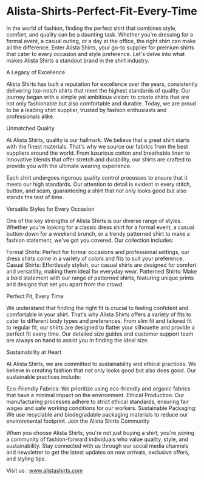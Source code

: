# Alista-Shirts-Perfect-Fit-Every-Time
In the world of fashion, finding the perfect shirt that combines style, comfort, and quality can be a daunting task. Whether you're dressing for a formal event, a casual outing, or a day at the office, the right shirt can make all the difference. Enter Alista Shirts, your go-to supplier for premium shirts that cater to every occasion and style preference. Let's delve into what makes Alista Shirts a standout brand in the shirt industry.

A Legacy of Excellence

Alista Shirts has built a reputation for excellence over the years, consistently delivering top-notch shirts that meet the highest standards of quality. Our journey began with a simple yet ambitious vision: to create shirts that are not only fashionable but also comfortable and durable. Today, we are proud to be a leading shirt supplier, trusted by fashion enthusiasts and professionals alike.

Unmatched Quality

At Alista Shirts, quality is our hallmark. We believe that a great shirt starts with the finest materials. That's why we source our fabrics from the best suppliers around the world. From luxurious cotton and breathable linen to innovative blends that offer stretch and durability, our shirts are crafted to provide you with the ultimate wearing experience.

Each shirt undergoes rigorous quality control processes to ensure that it meets our high standards. Our attention to detail is evident in every stitch, button, and seam, guaranteeing a shirt that not only looks good but also stands the test of time.

Versatile Styles for Every Occasion

One of the key strengths of Alista Shirts is our diverse range of styles. Whether you're looking for a classic dress shirt for a formal event, a casual button-down for a weekend brunch, or a trendy patterned shirt to make a fashion statement, we've got you covered. Our collection includes:

Formal Shirts: Perfect for formal occasions and professional settings, our dress shirts come in a variety of colors and fits to suit your preference.
Casual Shirts: Effortlessly stylish, our casual shirts are designed for comfort and versatility, making them ideal for everyday wear.
Patterned Shirts: Make a bold statement with our range of patterned shirts, featuring unique prints and designs that set you apart from the crowd.

Perfect Fit, Every Time

We understand that finding the right fit is crucial to feeling confident and comfortable in your shirt. That's why Alista Shirts offers a variety of fits to cater to different body types and preferences. From slim fit and tailored fit to regular fit, our shirts are designed to flatter your silhouette and provide a perfect fit every time. Our detailed size guides and customer support team are always on hand to assist you in finding the ideal size.

Sustainability at Heart

At Alista Shirts, we are committed to sustainability and ethical practices. We believe in creating fashion that not only looks good but also does good. Our sustainable practices include:

Eco-Friendly Fabrics: We prioritize using eco-friendly and organic fabrics that have a minimal impact on the environment.
Ethical Production: Our manufacturing processes adhere to strict ethical standards, ensuring fair wages and safe working conditions for our workers.
Sustainable Packaging: We use recyclable and biodegradable packaging materials to reduce our environmental footprint.
Join the Alista Shirts Community

When you choose Alista Shirts, you're not just buying a shirt; you're joining a community of fashion-forward individuals who value quality, style, and sustainability. Stay connected with us through our social media channels and newsletter to get the latest updates on new arrivals, exclusive offers, and styling tips.

Visit us : www.alistashirts.com
